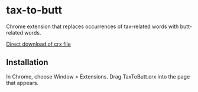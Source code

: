 tax-to-butt
=============

Chrome extension that replaces occurrences of tax-related words with butt-related words.

[Direct download of crx file](https://github.com/zebraspots/tax-to-butt/blob/master/TaxToButt.crx?raw=true)


Installation
------------

In Chrome, choose Window > Extensions.  Drag TaxToButt.crx into the page that appears.
